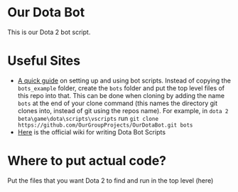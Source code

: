 # Our Dota Bot
This is our Dota 2 bot script.

# Useful Sites
 - [A quick guide](http://ruoyusun.com/2017/01/08/dota2-ai-quickstart.html)
  on setting up and using bot scripts. Instead of copying the `bots_example` folder, create the `bots` folder and put the top level files of this repo into that. This can be done when cloning by adding the name `bots` at the end of your clone command (this names the directory git clones into, instead of git using the repos name). For example, in `dota 2 beta\game\dota\scripts\vscripts` run `git clone https://github.com/OurGroupProjects/OurDotaBot.git bots`
  - [Here](https://developer.valvesoftware.com/wiki/Dota_Bot_Scripting) is the official wiki for writing Dota Bot Scripts

# Where to put actual code?
Put the files that you want Dota 2 to find and run in the top level (here)

